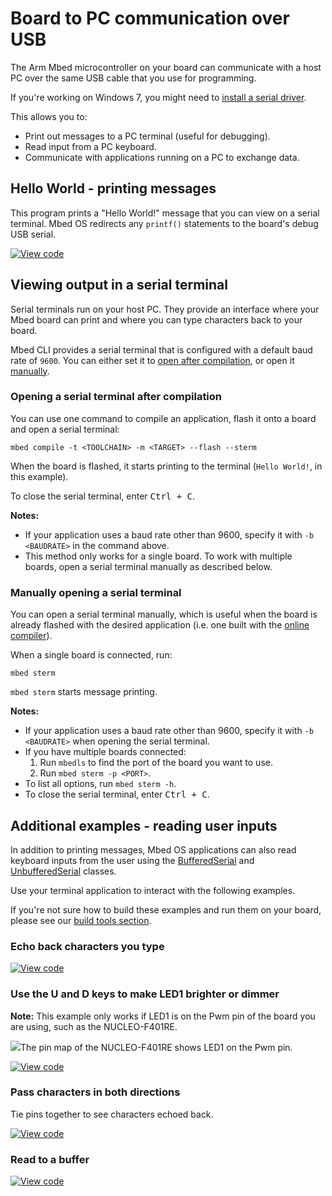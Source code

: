 <h1 id="serial-comm">Board to PC communication over USB</h1>

The Arm Mbed microcontroller on your board can communicate with a host PC over the same USB cable that you use for programming.

<span class="tips">If you're working on Windows 7, you might need to [install a serial driver](../program-setup/windows-serial-driver.html).</span>

This allows you to:

- Print out messages to a PC terminal (useful for debugging).
- Read input from a PC keyboard.
- Communicate with applications running on a PC to exchange data.

## Hello World - printing messages

This program prints a "Hello World!" message that you can view on a serial terminal. Mbed OS redirects any `printf()` statements to the board's debug USB serial.

[![View code](https://www.mbed.com/embed/?url=https://github.com/ARMmbed/mbed-os-snippet-Serial_STDOUT/tree/v6.15)](https://github.com/ARMmbed/mbed-os-snippet-Serial_STDOUT/blob/v6.15/main.cpp)

## Viewing output in a serial terminal

Serial terminals run on your host PC. They provide an interface where your Mbed board can print and where you can type characters back to your board.

Mbed CLI provides a serial terminal that is configured with a default baud rate of `9600`. You can either set it to [open after compilation](#opening-a-serial-terminal-after-compilation), or open it [manually](#manually-opening-a-serial-terminal).

### Opening a serial terminal after compilation

You can use one command to compile an application, flash it onto a board and open a serial terminal:

```
mbed compile -t <TOOLCHAIN> -m <TARGET> --flash --sterm
```

When the board is flashed, it starts printing to the terminal (`Hello World!`, in this example).

To close the serial terminal, enter <kbd>Ctrl + C</kbd>.

**Notes:**

- If your application uses a baud rate other than 9600, specify it with `-b <BAUDRATE>` in the command above.
- This method only works for a single board. To work with multiple boards, open a serial terminal manually as described below.</div>

### Manually opening a serial terminal

You can open a serial terminal manually, which is useful when the board is already flashed with the desired application (i.e. one built with the [online compiler](../quick-start/build-with-the-online-compiler.html)).

When a single board is connected, run:

```
mbed sterm
```

`mbed sterm` starts message printing.

**Notes:**

- If your application uses a baud rate other than 9600, specify it with `-b <BAUDRATE>` when opening the serial terminal.
- If you have multiple boards connected:
    1. Run `mbedls` to find the port of the board you want to use.
    1. Run `mbed sterm -p <PORT>`.
- To list all options, run `mbed sterm -h`.
- To close the serial terminal, enter <kbd>Ctrl + C</kbd>.

## Additional examples - reading user inputs

In addition to printing messages, Mbed OS applications can also read keyboard inputs from the user using the [BufferedSerial](../apis/bufferedserial.html) and [UnbufferedSerial](../apis/unbufferedserial.html) classes.

Use your terminal application to interact with the following examples.

If you're not sure how to build these examples and run them on your board, please see our [build tools section](../build-tools/index.html).

### Echo back characters you type

[![View code](https://www.mbed.com/embed/?url=https://github.com/ARMmbed/mbed-os-snippet-Serial_EchoBack/tree/v6.15)](https://github.com/ARMmbed/mbed-os-snippet-Serial_EchoBack/blob/v6.15/main.cpp)

### Use the U and D keys to make LED1 brighter or dimmer

<span class="notes">**Note:** This example only works if LED1 is on the Pwm pin of the board you are using, such as the NUCLEO-F401RE. </span>

<span class="images">![](../../images/NUCLEOF401RE.png)<span>The pin map of the NUCLEO-F401RE shows LED1 on the Pwm pin.</span></span>

[![View code](https://www.mbed.com/embed/?url=https://github.com/ARMmbed/mbed-os-snippet-Serial_LEDControl/tree/v6.15)](https://github.com/ARMmbed/mbed-os-snippet-Serial_LEDControl/blob/v6.15/main.cpp)

### Pass characters in both directions

Tie pins together to see characters echoed back.

[![View code](https://www.mbed.com/embed/?url=https://github.com/ARMmbed/mbed-os-snippet-Serial_PassCharacters/tree/v6.15)](https://github.com/ARMmbed/mbed-os-snippet-Serial_PassCharacters/blob/v6.15/main.cpp)

### Read to a buffer

[![View code](https://www.mbed.com/embed/?url=https://github.com/ARMmbed/mbed-os-snippet-Serial_ReadToBuffer/tree/v6.15)](https://github.com/ARMmbed/mbed-os-snippet-Serial_ReadToBuffer/blob/v6.15/main.cpp)

